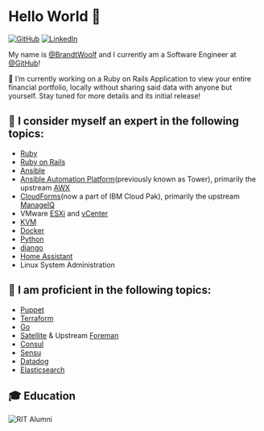 # Hello World 👋

[![GitHub](https://img.shields.io/badge/GitHub-%40brandtwoolf-239a3b.svg)](https://github.com/brandtwoolf)
[![LinkedIn](https://img.shields.io/badge/Linked-in-0c66c3.svg)](https://www.linkedin.com/in/brandtwoolf/)

My name is [@BrandtWoolf](https://github.com/brandtwoolf) and I currently am a Software Engineer at [@GitHub](https://github.com)!

🔭 I’m currently working on a Ruby on Rails Application to view your entire financial portfolio, locally without sharing said data with anyone but yourself. Stay tuned for more details and its initial release!

## 🧠 I consider myself an expert in the following topics:

- [Ruby](https://www.ruby-lang.org/en/)
- [Ruby on Rails](https://rubyonrails.org/)
- [Ansible](https://www.ansible.com/)
- [Ansible Automation Platform](https://www.ansible.com/products/automation-platform)(previously known as Tower), primarily the upstream [AWX](https://github.com/ansible/awx)
- [CloudForms](https://www.ibm.com/docs/en/cloud-paks/cp-management/1.2.0?topic=options-using-cloudforms)(now a part of IBM Cloud Pak), primarily the upstream [ManageIQ](https://www.manageiq.org/)
- VMware [ESXi](https://www.vmware.com/content/vmware/vmware-published-sites/us/products/esxi-and-esx.html.html) and [vCenter](https://www.vmware.com/products/vcenter.html)
- [KVM](https://www.linux-kvm.org/page/Main_Page)
- [Docker](https://www.docker.com/)
- [Python](https://www.python.org/)
- [django](https://www.djangoproject.com/)
- [Home Assistant](https://www.home-assistant.io/)
- Linux System Administration

## 🔬 I am proficient in the following topics:

- [Puppet](https://www.puppet.com/)
- [Terraform](https://www.terraform.io/)
- [Go](https://go.dev/)
- [Satellite](https://www.redhat.com/en/technologies/management/satellite) & Upstream [Foreman](https://theforeman.org/)
- [Consul](https://www.consul.io/)
- [Sensu](https://sensu.io/)
- [Datadog](https://www.datadoghq.com/)
- [Elasticsearch](https://www.elastic.co/)


## 🎓 Education

![RIT Alumni](https://www.rit.edu/brandportal/sites/rit.edu.brandportal/files/2020-04/RIT__vert_w_k.png)
